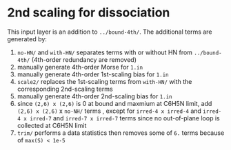 # 2nd scaling for dissociation
This input layer is an addition to `../bound-4th/`. The additional terms are generated by:
1. `no-HN/` and `with-HN/` separates terms with or without HN from `../bound-4th/` (4th-order redundancy are removed)
2. manually generate 4th-order Morse for `1.in`
3. manually generate 4th-order 1st-scaling bias for `1.in`
4. `scale2/` replaces the 1st-scaling terms from `with-HN/` with the corresponding 2nd-scaling terms
5. manually generate 4th-order 2nd-scaling bias for `1.in`
6. since `(2,6) x (2,6)` is 0 at bound and maxmium at C6H5N limit, add `(2,6) x (2,6)` x `no-NH/` terms , except for `irred-4 x irred-4` and `irred-4 x irred-7` and `irred-7 x irred-7` terms since no out-of-plane loop is collected at C6H5N limit
7. `trim/` performs a data statistics then removes some of `6.` terms because of `max(S) < 1e-5`
